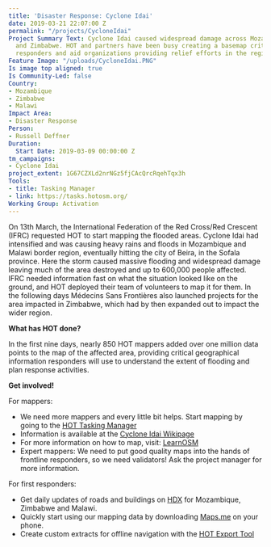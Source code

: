 ```yaml
---
title: 'Disaster Response: Cyclone Idai'
date: 2019-03-21 22:07:00 Z
permalink: "/projects/CycloneIdai"
Project Summary Text: Cyclone Idai caused widespread damage across Mozambique, Malawi
  and Zimbabwe. HOT and partners have been busy creating a basemap critical for first
  responders and aid organizations providing relief efforts in the region.
Feature Image: "/uploads/CycloneIdai.PNG"
Is image top aligned: true
Is Community-Led: false
Country:
- Mozambique
- Zimbabwe
- Malawi
Impact Area:
- Disaster Response
Person:
- Russell Deffner
Duration:
  Start Date: 2019-03-09 00:00:00 Z
tm_campaigns:
- Cyclone Idai
project_extent: 1G67CZXLd2nrNGz5fjCAcQrcRqehTqx3h
Tools:
- title: Tasking Manager
- link: https://tasks.hotosm.org/
Working Group: Activation
---
```


On 13th March, the International Federation of the Red Cross/Red Crescent (IFRC) requested HOT to start mapping the flooded areas. Cyclone Idai had intensified and was causing heavy rains and floods in Mozambique and Malawi border region, eventually hitting the city of Beira, in the Sofala province. Here the storm caused massive flooding and widespread damage leaving much of the area destroyed and up to 600,000 people affected. IFRC needed information fast on what the situation looked like on the ground, and HOT deployed their team of volunteers to map it for them.
In the following days Médecins Sans Frontières also launched projects for the area impacted in Zimbabwe, which had by then expanded out to impact the wider region.

**What has HOT done?**

In the first nine days, nearly 850 HOT mappers added over one million data points to the map of the affected area, providing critical geographical information responders will use to understand the extent of flooding and plan response activities.

**Get involved!**

For mappers:

 * We need more mappers and every little bit helps. Start mapping by going to the [HOT Tasking Manager](https:tasks.hotosm.org)
 * Information is available at the [Cyclone Idai Wikipage](https://wiki.openstreetmap.org/wiki/Cyclone_Idai)
 * For more information on how to map, visit: [LearnOSM](LearnOSM.org)
 * Expert mappers: We need to put good quality maps into the hands of frontline responders, so we need validators! Ask the project manager for more information.

For first responders:

 * Get daily updates of roads and buildings on [HDX](https://data.humdata.org/) for Mozambique, Zimbabwe and Malawi.
 * Quickly start using our mapping data by downloading [Maps.me](https://maps.me/) on your phone.
* Create custom extracts for offline navigation with the [HOT Export Tool](https://export.hotosm.org/en/v3/)